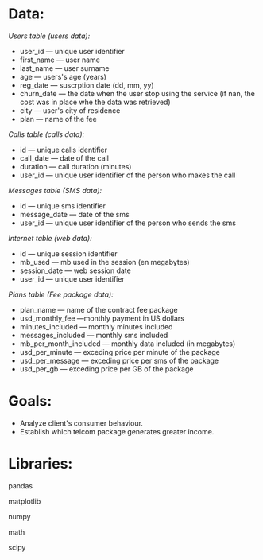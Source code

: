 # Data:

*Users table (users data):*

* user_id — unique user identifier 
* first_name — user name 
* last_name — user surname 
* age — users's age (years) 
* reg_date — suscrption date (dd, mm, yy)
* churn_date — the date when the user stop using the service (if nan, the cost was in place whe the data was retrieved)
* city — user's city of residence 
* plan — name of the fee 

*Calls table (calls data):*

* id — unique calls identifier 
* call_date — date of the call
* duration — call duration (minutes) 
* user_id — unique user identifier of the person who makes the call

*Messages table (SMS data):*

* id — unique sms identifier 
* message_date — date of the sms 
* user_id — unique user identifier of the person who sends the sms

*Internet table (web data):*

* id — unique session identifier 
* mb_used — mb used in the session (en megabytes)
* session_date — web session date
* user_id — unique user identifier 

*Plans table (Fee package data):*

* plan_name — name of the contract fee package
* usd_monthly_fee —monthly payment in US dollars
* minutes_included — monthly minutes included
* messages_included — monthly sms included
* mb_per_month_included — monthly data included (in megabytes)
* usd_per_minute — exceding price per minute of the package 
* usd_per_message — exceding price per sms of the package 
* usd_per_gb — exceding price per GB of the package 

# Goals:

* Analyze client's consumer behaviour.
* Establish which telcom package generates greater income.

# Libraries:

pandas

matplotlib

numpy

math

scipy
